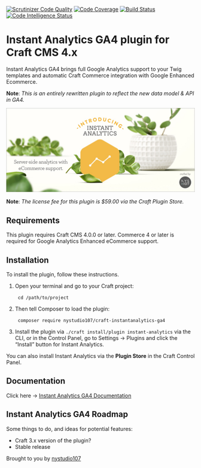 [![Scrutinizer Code Quality](https://scrutinizer-ci.com/g/nystudio107/craft-instantanalytics-ga4/badges/quality-score.png?b=v1)](https://scrutinizer-ci.com/g/nystudio107/craft-instantanalytics-ga4/?branch=v1) [![Code Coverage](https://scrutinizer-ci.com/g/nystudio107/craft-instantanalytics-ga4/badges/coverage.png?b=v1)](https://scrutinizer-ci.com/g/nystudio107/craft-instantanalytics-ga4/?branch=v1) [![Build Status](https://scrutinizer-ci.com/g/nystudio107/craft-instantanalytics-ga4/badges/build.png?b=v1)](https://scrutinizer-ci.com/g/nystudio107/craft-instantanalytics-ga4/build-status/v1) [![Code Intelligence Status](https://scrutinizer-ci.com/g/nystudio107/craft-instantanalytics-ga4/badges/code-intelligence.svg?b=v1)](https://scrutinizer-ci.com/code-intelligence)

# Instant Analytics GA4 plugin for Craft CMS 4.x

Instant Analytics GA4 brings full Google Analytics support to your Twig templates and automatic Craft Commerce integration with Google Enhanced Ecommerce.

**Note**: _This is an entirely rewritten plugin to reflect the new data model & API in GA4._

![Screenshot](./docs/docs/resources/img/plugin-banner.jpg)

**Note**: _The license fee for this plugin is $59.00 via the Craft Plugin Store._

## Requirements

This plugin requires Craft CMS 4.0.0 or later. Commerce 4 or later is required for Google Analytics Enhanced eCommerce support.

## Installation

To install the plugin, follow these instructions.

1. Open your terminal and go to your Craft project:

        cd /path/to/project

2. Then tell Composer to load the plugin:

        composer require nystudio107/craft-instantanalytics-ga4

3. Install the plugin via `./craft install/plugin instant-analytics` via the CLI, or in the Control Panel, go to Settings → Plugins and click the “Install” button for Instant Analytics.

You can also install Instant Analytics via the **Plugin Store** in the Craft Control Panel.

## Documentation

Click here -> [Instant Analytics GA4 Documentation](https://nystudio107.com/plugins/instant-analytics-ga4/documentation)

## Instant Analytics GA4 Roadmap

Some things to do, and ideas for potential features:

* Craft 3.x version of the plugin?
* Stable release

Brought to you by [nystudio107](http://nystudio107.com)
